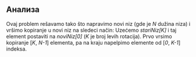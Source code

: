 ## Анализа
Ovaj problem rešavamo tako što napravimo novi niz (gde je *N* dužina niza) i vršimo kopiranje u novi niz na sledeci način: Uzećemo *stariNiz[K]* i taj element postaviti na *noviNiz[0]* (*K* je broj levih rotacija). Prvo vrsimo kopiranje [*K*, *N-1*] elementa, pa na kraju napelpimo elemente od [*0*, *K-1*] indeksa.
